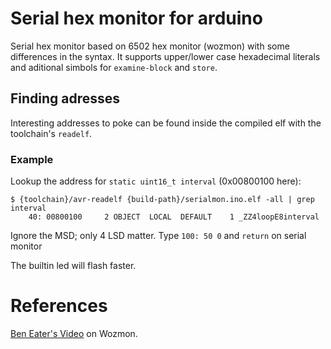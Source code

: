 # Serial hex monitor for arduino

Serial hex monitor based on 6502 hex monitor (wozmon) with some differences in the syntax.
It supports upper/lower case hexadecimal literals and aditional simbols for `examine-block` and `store`.

## Finding adresses

Interesting addresses to poke can be found inside the compiled elf with the toolchain's `readelf`.

### Example

 Lookup the address for `static uint16_t interval` (0x00800100 here):

``` Console
$ {toolchain}/avr-readelf {build-path}/serialmon.ino.elf -all | grep interval
    40: 00800100     2 OBJECT  LOCAL  DEFAULT    1 _ZZ4loopE8interval
```

 Ignore the MSD; only 4 LSD matter.
 Type `100: 50 0` and `return` on serial monitor

 The builtin led will flash faster.


# References

[Ben Eater's Video](https://www.youtube.com/watch?v=HlLCtjJzHVI) on Wozmon.
